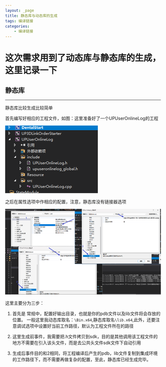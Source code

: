 ```yaml
---
layout: _page
title: 静态库与动态库的生成
tags: 编译链接
categories: 
    - 编译链接
---
```


# 这次需求用到了动态库与静态库的生成，这里记录一下

## 静态库
****************
静态库比较生成比较简单

首先编写好相应的工程文件，如图：这里准备好了一个UPUserOnlineLog的工程

![](./resource/Snipaste_2023-05-24_10-49-10.png)

之后在属性选项中作相应的配置，注意，静态库没有链接器选项

![](./resource/Snipaste_2023-05-24_10-53-55.png)

这里主要分为三步：

1. 首先是 常规中，配置好输出目录，也就是你的pdb文件以及lib文件将会存放的位置。
一般这里我动态库取名：``\Bin.x64``,静态库取名``\lib.x64``,此外，还要注意调试选项中设置好当前工作路径，默认为工程文件所在的路径

2. 这里生成前事件，我需要把.h文件拷贝到sdk，目的是其他调用该工程文件的地方不需要在引入该头文件，而是去公共头文件sdk文件下自动引用

3. 生成后事件目的和2相同，将工程编译后产生的pdb，lib文件复制到集成环境的工作路径下，而不需要再做复杂的配置，至此，静态库已经生成完毕。
